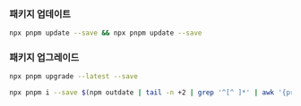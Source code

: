 ### 패키지 업데이트

```bash
npx pnpm update --save && npx pnpm update --save
```

### 패키지 업그레이드

```bash
npx pnpm upgrade --latest --save
```

```bash
npx pnpm i --save $(npm outdate | tail -n +2 | grep '^[^ ]*' | awk '{print $1 "@" $4}')
```